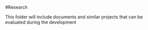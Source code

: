 #Research 

This folder will include documents and similar projects that can be evaluated during the development

